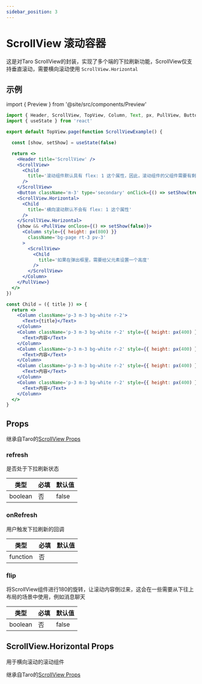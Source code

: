 ```yaml
---
sidebar_position: 3
---
```


# ScrollView 滚动容器

这是对Taro ScrollView的封装，实现了多个端的下拉刷新功能，ScrollView仅支持垂直滚动，需要横向滚动使用 `ScrollView.Horizontal`

## 示例

import { Preview } from '@site/src/components/Preview'

<Preview name='ScrollView' />

```jsx
import { Header, ScrollView, TopView, Column, Text, px, PullView, Button } from '@/duxui'
import { useState } from 'react'

export default TopView.page(function ScrollViewExample() {

  const [show, setShow] = useState(false)

  return <>
    <Header title='ScrollView' />
    <ScrollView>
      <Child
        title='滚动组件默认具有 flex: 1 这个属性，因此，滚动组件的父组件需要有剩余高度'
      />
    </ScrollView>
    <Button className='m-3' type='secondary' onClick={() => setShow(true)}>弹出一个滚动容器</Button>
    <ScrollView.Horizontal>
      <Child
        title='横向滚动默认不会有 flex: 1 这个属性'
      />
    </ScrollView.Horizontal>
    {show && <PullView onClose={() => setShow(false)}>
      <Column style={{ height: px(800) }}
        className='bg-page rt-3 pv-3'
      >
        <ScrollView>
          <Child
            title='如果在弹出框里，需要给父元素设置一个高度'
          />
        </ScrollView>
      </Column>
    </PullView>}
  </>
})

const Child = ({ title }) => {
  return <>
    <Column className='p-3 m-3 bg-white r-2'>
      <Text>{title}</Text>
    </Column>
    <Column className='p-3 m-3 bg-white r-2' style={{ height: px(400) }}>
      <Text>内容</Text>
    </Column>
    <Column className='p-3 m-3 bg-white r-2' style={{ height: px(400) }}>
      <Text>内容</Text>
    </Column>
    <Column className='p-3 m-3 bg-white r-2' style={{ height: px(400) }}>
      <Text>内容</Text>
    </Column>
    <Column className='p-3 m-3 bg-white r-2' style={{ height: px(400) }}>
      <Text>内容</Text>
    </Column>
  </>
}
```

## Props

继承自Taro的[ScrollView Props](https://nervjs.github.io/taro-docs/docs/components/viewContainer/scroll-view#scrollviewprops)

### refresh

是否处于下拉刷新状态

| 类型 | 必填 | 默认值 |
| ---- | -------- | ------- |
| boolean | 否 | false |

### onRefresh

用户触发下拉刷新的回调

| 类型 | 必填 | 默认值 |
| ---- | -------- | ------- |
| function | 否 | |

### flip

将ScrollView组件进行180的旋转，让滚动内容倒过来，这会在一些需要从下往上布局的场景中使用，例如消息聊天

| 类型 | 必填 | 默认值 |
| ---- | -------- | ------- |
| boolean | 否 | false |

## ScrollView.Horizontal Props

用于横向滚动的滚动组件

继承自Taro的[ScrollView Props](https://nervjs.github.io/taro-docs/docs/components/viewContainer/scroll-view#scrollviewprops)